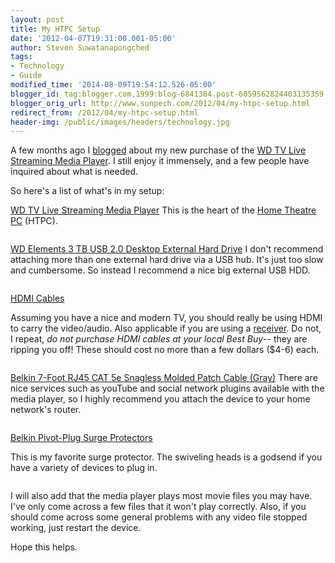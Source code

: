```yaml
---
layout: post
title: My HTPC Setup
date: '2012-04-07T19:31:00.001-05:00'
author: Steven Suwatanapongched
tags:
- Technology
- Guide
modified_time: '2014-08-09T19:54:12.526-05:00'
blogger_id: tag:blogger.com,1999:blog-6841384.post-6059562824403135359
blogger_orig_url: http://www.sunpech.com/2012/04/my-htpc-setup.html
redirect_from: /2012/04/my-htpc-setup.html
header-img: /public/images/headers/technology.jpg
---
```


A few months ago I <a href="/2012/01/western-digital-wd-tv-live-streaming">blogged</a> about my new purchase of the <a href="http://www.amazon.com/gp/product/B005KOZNBW/ref=as_li_ss_tl?ie=UTF8&amp;tag=sunpech-20&amp;linkCode=as2&amp;camp=1789&amp;creative=390957&amp;creativeASIN=B005KOZNBW">WD TV Live Streaming Media Player</a>. I still enjoy it immensely, and a few people have inquired about what is needed.

So here's a list of what's in my setup:

<a href="http://www.amazon.com/gp/product/B005KOZNBW/ref=as_li_ss_tl?ie=UTF8&amp;tag=sunpech-20&amp;linkCode=as2&amp;camp=1789&amp;creative=390957&amp;creativeASIN=B005KOZNBW">WD TV Live Streaming Media Player</a>
This is the heart of the <a href="http://en.wikipedia.org/wiki/Home_theater_PC">Home Theatre PC</a> (HTPC).

<a href="http://www.amazon.com/gp/product/B005KOZNBW/ref=as_li_ss_il?ie=UTF8&amp;tag=sunpech-20&amp;linkCode=as2&amp;camp=1789&amp;creative=390957&amp;creativeASIN=B005KOZNBW"><img alt=""  border="0" src="http://ws.assoc-amazon.com/widgets/q?_encoding=UTF8&amp;Format=_SL160_&amp;ASIN=B005KOZNBW&amp;MarketPlace=US&amp;ID=AsinImage&amp;WS=1&amp;tag=sunpech-20&amp;ServiceVersion=20070822" /></a>

<a href="http://www.amazon.com/gp/product/B004SH5VQ4/ref=as_li_ss_tl?ie=UTF8&amp;tag=sunpech-20&amp;linkCode=as2&amp;camp=1789&amp;creative=390957&amp;creativeASIN=B004SH5VQ4">WD Elements 3 TB USB 2.0 Desktop External Hard Drive</a>
I don't recommend attaching more than one external hard drive via a USB hub. It's just too slow and cumbersome. So instead I recommend a nice big external USB HDD.


<a href="http://www.amazon.com/gp/product/B004SH5VQ4/ref=as_li_ss_il?ie=UTF8&amp;tag=sunpech-20&amp;linkCode=as2&amp;camp=1789&amp;creative=390957&amp;creativeASIN=B004SH5VQ4"><img alt=""  border="0" src="http://ws.assoc-amazon.com/widgets/q?_encoding=UTF8&amp;Format=_SL160_&amp;ASIN=B004SH5VQ4&amp;MarketPlace=US&amp;ID=AsinImage&amp;WS=1&amp;tag=sunpech-20&amp;ServiceVersion=20070822" /></a>

<a href="http://www.amazon.com/gp/product/B000O5N5AI/ref=as_li_ss_tl?ie=UTF8&amp;tag=sunpech-20&amp;linkCode=as2&amp;camp=1789&amp;creative=390957&amp;creativeASIN=B000O5N5AI%22%3EHDMI%20Cable%20(15%20feet)%3C/a%3E">HDMI Cables</a>

Assuming you have a nice and modern TV, you should really be using HDMI to carry the video/audio. Also applicable if you are using a <a href="http://en.wikipedia.org/wiki/AV_receiver">receiver</a>. Do not, I repeat, <i>do not purchase HDMI cables at your local Best Buy</i>-- they are ripping you off! These should cost no more than a few dollars ($4-6) each.

<a href="http://www.amazon.com/gp/product/B000O5N5AI/ref=as_li_ss_il?ie=UTF8&amp;tag=sunpech-20&amp;linkCode=as2&amp;camp=1789&amp;creative=390957&amp;creativeASIN=B000O5N5AI"><img alt=""  border="0" src="http://ws.assoc-amazon.com/widgets/q?_encoding=UTF8&amp;Format=_SL160_&amp;ASIN=B000O5N5AI&amp;MarketPlace=US&amp;ID=AsinImage&amp;WS=1&amp;tag=sunpech-20&amp;ServiceVersion=20070822" /></a>

<a href="http://www.amazon.com/gp/product/B00000J1V5/ref=as_li_ss_tl?ie=UTF8&amp;tag=sunpech-20&amp;linkCode=as2&amp;camp=1789&amp;creative=390957&amp;creativeASIN=B00000J1V5">Belkin 7-Foot RJ45 CAT 5e Snagless Molded Patch Cable (Gray)</a>
There are nice services such as youTube and social network plugins available with the media player, so I highly recommend you attach the device to your home network's router.

<a href="http://www.amazon.com/gp/product/B00000J1V5/ref=as_li_ss_il?ie=UTF8&amp;tag=sunpech-20&amp;linkCode=as2&amp;camp=1789&amp;creative=390957&amp;creativeASIN=B00000J1V5"><img alt=""  border="0" src="http://ws.assoc-amazon.com/widgets/q?_encoding=UTF8&amp;Format=_SL160_&amp;ASIN=B00000J1V5&amp;MarketPlace=US&amp;ID=AsinImage&amp;WS=1&amp;tag=sunpech-20&amp;ServiceVersion=20070822" /></a>

<a href="http://www.amazon.com/gp/product/B000JE9LD4/ref=as_li_ss_tl?ie=UTF8&amp;tag=sunpech-20&amp;linkCode=as2&amp;camp=1789&amp;creative=390957&amp;creativeASIN=B000JE9LD4">Belkin Pivot-Plug Surge Protectors</a>

This is my favorite surge protector. The swiveling heads is a godsend if you have a variety of devices to plug in.

<a href="http://www.amazon.com/gp/product/B000JE9LD4/ref=as_li_ss_il?ie=UTF8&amp;tag=sunpech-20&amp;linkCode=as2&amp;camp=1789&amp;creative=390957&amp;creativeASIN=B000JE9LD4"><img alt=""  border="0" src="http://ws.assoc-amazon.com/widgets/q?_encoding=UTF8&amp;Format=_SL160_&amp;ASIN=B000JE9LD4&amp;MarketPlace=US&amp;ID=AsinImage&amp;WS=1&amp;tag=sunpech-20&amp;ServiceVersion=20070822" /></a>

I will also add that the media player plays most movie files you may have. I've only come across a few files that it won't play correctly. Also, if you should come across some general problems with  any video file stopped working, just restart the device.

Hope this helps.
